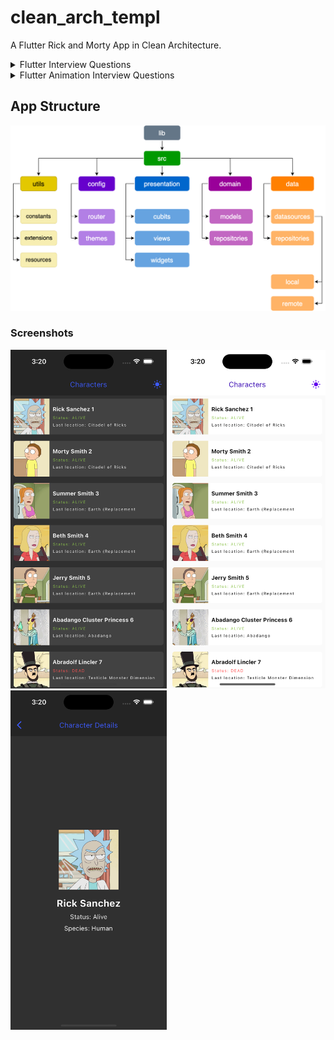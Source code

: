 # clean_arch_templ

A Flutter Rick and Morty App in Clean Architecture.


<details>
  <summary>Flutter Interview Questions</summary>

1. **What is the difference between a StatelessWidget and a StatefulWidget in Flutter?**
   - `StatelessWidget`: Represents a widget that cannot change its internal state once it's built. It's used for UI elements that don't need to be updated dynamically.
   - `StatefulWidget`: Represents a widget that can change its internal state and trigger a rebuild when that state changes. It's used for dynamic UI elements that need to respond to user interactions or data changes.

2. **Explain the Stateful Widget Lifecycle?**
   - `createState`: Initializes the mutable state of the widget.
   - `build`: Rebuilds the widget in response to state changes.
   - `didUpdateWidget`: Called when the parent widget changes and the state needs to be updated.
   - `dispose`: Called when the widget is removed from the tree, allowing for cleanup.

3. **When do you use the WidgetsBindingObserver?**
   - You use `WidgetsBindingObserver` to listen for application lifecycle events like `didChangeAppLifecycleState`. It's useful for handling scenarios when your app goes into the background or returns to the foreground.

4. **What is Flutter tree shaking?**
   - Tree shaking is a process where Flutter's build tools eliminate unused code and resources from the final app bundle. This helps reduce the app's size by removing unnecessary components.

5. **What is a Spacer widget?**
   - `Spacer` is a widget that takes up available space along the main axis in a `Row` or `Column`. It's used to distribute space evenly among other widgets.

6. **What is the difference between hot restart and hot reload?**
   - Hot Restart: Restarts the entire app and reloads all code, including the app's initial state. It's slower but helps fix some errors.
   - Hot Reload: Reloads only the updated code and state without restarting the app. It's faster and used during development to see changes quickly.

7. **What is an InheritedWidget? List some examples.**
   - `InheritedWidget` is a way to share data down the widget tree. Examples include `Theme`, `MediaQuery`, and custom data-sharing widgets.

8. **Why is the build() method on State and not StatefulWidgets?**
   - The `build()` method is on the `State` class because it represents the mutable state of a `StatefulWidget`. The `State` object is responsible for rendering the UI based on that state.

9. **What is a pubspec file in Dart?**
   - A `pubspec.yaml` file is used to define the metadata and dependencies for a Dart package, including Flutter apps. It specifies package name, version, dependencies, and other project settings.

10. **How is Flutter native?**
    - Flutter compiles to native machine code for the target platform (e.g., ARM for Android). It uses the platform's native widgets and has direct access to platform-specific features, making it native in performance and look.

11. **What is a Navigator and what are Routes in Flutter?**
    - `Navigator` manages a stack of `Route` objects, which represent screens or pages in a Flutter app. It allows you to navigate between different parts of your app.

12. **What is a PageRoute?**
    - A `PageRoute` is a route that transitions between pages or screens in a Flutter app. Examples include `MaterialPageRoute` and `CupertinoPageRoute`.

13. **Explain async, await and Futures.**
    - `async` and `await` are used for asynchronous programming in Dart and Flutter.
    - `async` marks a function as asynchronous, and `await` is used to pause the function's execution until a `Future` completes.
    - `Future` represents a potential value or error that will be available at some point in the future.

14. **How can you update a ListView dynamically?**
    - You can update a `ListView` dynamically by modifying the underlying data source (e.g., a `List`) and then calling `setState()` to trigger a rebuild of the widget tree.

15. **What is a Stream?**
    - A `Stream` is a sequence of asynchronous events or data. It allows you to receive and process data as it becomes available, often used for real-time data handling.

16. **What are keys in Flutter and when should you use them?**
    - Keys are used to uniquely identify widgets in Flutter. They are useful when you need to rebuild a specific widget or manage widget state across rebuilds.

17. **What are GlobalKeys?**
    - `GlobalKey` is a special type of key that allows you to access and manipulate the state of a widget from anywhere in your app. It's often used with widgets like `Form` or `Scaffold` to interact with their state.

18. **When should you use mainAxisAlignment and crossAxisAlignment?**
    - `mainAxisAlignment` is used to align children along the main axis (e.g., horizontally in a `Row`).
    - `crossAxisAlignment` is used to align children along the cross axis (e.g., vertically in a `Row`).

19. **When can you use double.INFINITY?**
    - You can use `double.INFINITY` to indicate an unconstrained size for a widget, allowing it to take up as much available space as needed.

20. **What is Ticker, Tween, and AnimatedBuilder?**
    - `Ticker` is used to control animations in Flutter.
    - `Tween` defines a range of values for animations.
    - `AnimatedBuilder` is a widget used to build animations based on a `Tween` and a `Ticker`.

21. **What is ephemeral state?**
    - Ephemeral state refers to state that is local to a single widget and doesn't need to be shared or persisted beyond the widget's lifetime.

22. **What is an AspectRatio widget used for?**
    - `AspectRatio` is used to enforce a specific aspect ratio for its child. It resizes its child while maintaining the specified aspect ratio.

23. **How would you access StatefulWidget properties from its State?**
    - You can access `StatefulWidget` properties from its `State` using the `widget` property of the `State` class, like `widget.propertyName`.

24. **Is there a suggested limit to the number of FloatingActionButton a screen can have? Give a reason(s) for your answer.**
    - There is no strict limit, but it's advisable to keep the number of `FloatingActionButton` widgets reasonable to maintain a clean and user-friendly UI. Overloading a screen with too many buttons can make it confusing and cluttered.

25. **Mention two or more operations that would require you to use or return a Future.**
    - Network requests (e.g., fetching data from a server).
    - File operations (e.g., reading or writing files).
    - Database queries.
    - Long-running computations.

26. **What is the purpose of a SafeArea?**
    - `SafeArea` is used to ensure that the content within it is displayed within the safe, viewable area of the screen, avoiding areas like notches and system bars.

27. **When to use a mainAxisSize?**
    - `mainAxisSize` is used in `Row` and `Column` widgets to control how they allocate space along their main axis.

 You use it to determine whether the widget should take up as much space as possible (`MainAxisSize.max`) or as little as possible (`MainAxisSize.min`).

28. **SizedBox VS Container?**
    - `SizedBox` is a simple box with a fixed size. It doesn't have child widgets.
    - `Container` can contain child widgets and provides more styling options like padding, margin, and decoration.

29. **List the Visibility widgets in flutter and the differences?**
    - The `Visibility` widget controls the visibility of its child.
    - The `Offstage` widget also hides its child but doesn't allocate space for it.

30. **Can we use Color and Decoration property simultaneously in the Container? Explain.**
    - No, you generally can't use both `Color` and `Decoration` properties simultaneously in a `Container`. `Decoration` property is used for more advanced styling, and it overrides the `Color` property.

31. **In order for the CrossAxisAlignment.baseline to work, what is another property that we need to set?**
    - To use `CrossAxisAlignment.baseline`, you need to specify the `baseline` property in the `TextBaseline` enum for the children you want to align along their baselines.

32. **When should we use a resizeToAvoidBottomInset?**
    - `resizeToAvoidBottomInset` should be used when you want to automatically resize the body of a `Scaffold` to avoid the on-screen keyboard (soft keyboard) that might cover the text fields or input elements.

33. **What is the difference between 'as,' 'show,' and 'hide' in an import statement?**
    - `as` is used to create an alias for an imported library or symbol.
    - `show` is used to explicitly import only specific symbols from a library.
    - `hide` is used to exclude specific symbols from being imported from a library.

34. **What is the importance of a TextEditingController?**
    - `TextEditingController` is used to control and manipulate the content of a text input field (e.g., `TextField`). It allows you to read and modify the text input's value.

35. **Why do we use a Reverse property in a ListView?**
    - The `reverse` property in a `ListView` is used to reverse the order of its children. This can be useful when you want to display a list in reverse chronological order, such as a chat history.

36. **Difference between a Modal and Persistent BottomSheet with an example?**
    - A modal bottom sheet covers the entire screen when displayed and is typically used for actions or selections that need user attention.
    - A persistent bottom sheet is a smaller sheet that remains visible at the bottom of the screen and is often used for additional information or controls.

37. **How is an Inherited Widget different from a Provider?**
    - `InheritedWidget` is a Flutter class for sharing data across the widget tree, whereas "Provider" is a design pattern or library for state management that can use `InheritedWidget` under the hood but provides additional features and flexibility.

38. **What is an UnmodifiableListView?**
    - An `UnmodifiableListView` is a read-only view of a list that prevents modifications like adding or removing elements. It's useful when you want to expose a list without allowing external changes.

39. **Difference between these operators "?? and ?."**
    - `??` is the null coalescing operator and returns the right-hand value if the left-hand value is null.
    - `?.` is the conditional access operator and is used to access properties or methods of an object if the object is not null; otherwise, it returns null.

40. **What is the purpose of ModalRoute.of()?**
    - `ModalRoute.of(context)` is used to retrieve the current modal route in the widget tree. It allows you to access properties and methods of the current route, such as the route's name or settings.

41. **Difference between Navigator.pushNamed and Navigator.pushReplacementNamed?**
    - `Navigator.pushNamed` is used to push a new route onto the stack and add it to the navigation history.
    - `Navigator.pushReplacementNamed` is used to replace the current route in the stack with a new route. It removes the current route from the history.

42. **Difference between a Single Instance and Scoped Instance?**
    - In the context of state management, a single instance typically refers to a global singleton object that holds and manages application-wide state.
    - A scoped instance, on the other hand, is a state instance scoped to a specific part of the widget tree, often used with libraries like "Provider" to manage localized state within a widget subtree.

</details>

<details>
  <summary>Flutter Animation Interview Questions</summary>

1. **What is a vsync?**
   - `vsync` stands for "vertical sync." In the context of animations in Flutter, it's a mechanism used to synchronize animations with the device's screen refresh rate. It helps ensure that animations are smooth and not out of sync with the screen's rendering.

2. **When does the animation reach completed or dismissed status?**
   - In Flutter's animation framework, an animation reaches the "completed" status when it has progressed from its initial state to its final state. Conversely, it reaches the "dismissed" status when it has reversed from the final state back to the initial state.

3. **Difference between `AnimationController` and `Animation`?**
   - `AnimationController` is a controller that manages an animation's state, duration, and other properties. It's responsible for controlling the animation's progression and can be used to start, stop, or reverse an animation.
   - `Animation` represents the current value of an animation at any given point in time. It doesn't control the animation's state but rather provides access to the animated values.

4. **When to use `SingleTickerProviderStateMixin` and `TickerProviderStateMixin`?**
   - `SingleTickerProviderStateMixin`: Use this mixin when you have only one `AnimationController` in your widget and want to provide it as a `vsync` to ensure smooth animations.
   - `TickerProviderStateMixin`: Use this mixin when you have multiple `AnimationController` instances in your widget and want to provide a `vsync` for each of them individually.

5. **Define a TweenAnimation?**
   - A TweenAnimation is an animation that uses a `Tween` to interpolate values between a specified range or values. It allows you to animate properties smoothly from one value to another. For example, animating the opacity of a widget from 0.0 to 1.0 using a `Tween<double>`.

6. **State the importance of a Ticker?**
   - A Ticker is a crucial part of Flutter's animation system. It provides a way to synchronize animations with the device's screen refresh rate (vsync), ensuring that animations appear smooth and visually appealing. Tickers help control the timing and progression of animations.

7. **Why do we need mixins?**
   - Mixins are a way to reuse and share code between classes in Dart and Flutter. They allow you to add features or behavior to a class without inheriting from that class, promoting code modularity and reusability.
   - In the context of Flutter animations, mixins like `SingleTickerProviderStateMixin` and `TickerProviderStateMixin` provide specific behavior (e.g., `vsync` capability) to widget classes without the need for multiple inheritance.

Mixins are valuable for creating flexible and maintainable code by allowing you to compose classes with different sets of behaviors while avoiding the constraints of single inheritance.

</details>

## App Structure

<img src='screens/d.png'>

### Screenshots

<img src='screens/1.png' width='250'>  <img src='screens/2.png' width='250'>  <img src='screens/3.png' width='250'>
